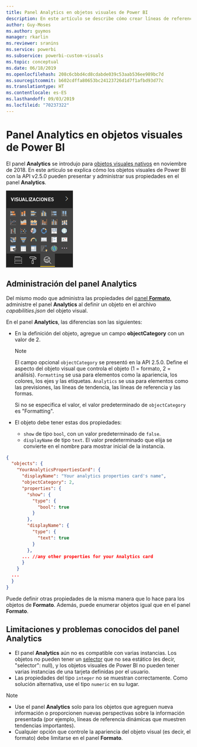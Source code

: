 ```yaml
---
title: Panel Analytics en objetos visuales de Power BI
description: En este artículo se describe cómo crear líneas de referencia dinámicas en objetos visuales de Power BI.
author: Guy-Moses
ms.author: guymos
manager: rkarlin
ms.reviewer: sranins
ms.service: powerbi
ms.subservice: powerbi-custom-visuals
ms.topic: conceptual
ms.date: 06/18/2019
ms.openlocfilehash: 208c6cbbd4cd8cdabde039c53aab536ee989bc7d
ms.sourcegitcommit: b602cdffa80653bc24123726d1d7f1afbd93d77c
ms.translationtype: HT
ms.contentlocale: es-ES
ms.lasthandoff: 09/03/2019
ms.locfileid: "70237322"
---
```

# <a name="the-analytics-pane-in-power-bi-visuals"></a>Panel Analytics en objetos visuales de Power BI

El panel **Analytics** se introdujo para [objetos visuales nativos](https://docs.microsoft.com/power-bi/desktop-analytics-pane) en noviembre de 2018.
En este artículo se explica cómo los objetos visuales de Power BI con la API v2.5.0 pueden presentar y administrar sus propiedades en el panel **Analytics**.

![Panel Analytics](./media/visualization-pane-analytics-tab.png)

## <a name="manage-the-analytics-pane"></a>Administración del panel Analytics

Del mismo modo que administra las propiedades del [panel **Formato**](https://docs.microsoft.com/power-bi/developer/custom-visual-develop-tutorial-format-options), administre el panel **Analytics** al definir un objeto en el archivo *capabilities.json* del objeto visual. 

En el panel **Analytics**, las diferencias son las siguientes:

* En la definición del objeto, agregue un campo **objectCategory** con un valor de 2.

    > [!NOTE]
    > El campo opcional `objectCategory` se presentó en la API 2.5.0. Define el aspecto del objeto visual que controla el objeto (1 = formato, 2 = análisis). `Formatting` se usa para elementos como la apariencia, los colores, los ejes y las etiquetas. `Analytics` se usa para elementos como las previsiones, las líneas de tendencia, las líneas de referencia y las formas.
    >
    > Si no se especifica el valor, el valor predeterminado de `objectCategory` es "Formatting".

* El objeto debe tener estas dos propiedades:
    * `show` de tipo `bool`, con un valor predeterminado de `false`.
    * `displayName` de tipo `text`. El valor predeterminado que elija se convierte en el nombre para mostrar inicial de la instancia.

```json
{
  "objects": {
    "YourAnalyticsPropertiesCard": {
      "displayName": "Your analytics properties card's name",
      "objectCategory": 2,
      "properties": {
        "show": {
          "type": {
            "bool": true
          }
        },
        "displayName": {
          "type": {
            "text": true
          }
        },
      ... //any other properties for your Analytics card
      }
    }
  ...
  }
}
```

Puede definir otras propiedades de la misma manera que lo hace para los objetos de **Formato**. Además, puede enumerar objetos igual que en el panel **Formato**.

## <a name="known-limitations-and-issues-of-the-analytics-pane"></a>Limitaciones y problemas conocidos del panel Analytics

* El panel **Analytics** aún no es compatible con varias instancias. Los objetos no pueden tener un [selector](https://microsoft.github.io/PowerBI-visuals/docs/concepts/objects-and-properties/#selector) que no sea estático (es decir, "selector": null), y los objetos visuales de Power BI no pueden tener varias instancias de una tarjeta definidas por el usuario.
* Las propiedades del tipo `integer` no se muestran correctamente. Como solución alternativa, use el tipo `numeric` en su lugar.

> [!NOTE]
> * Use el panel **Analytics** solo para los objetos que agreguen nueva información o proporcionen nuevas perspectivas sobre la información presentada (por ejemplo, líneas de referencia dinámicas que muestren tendencias importantes).
> * Cualquier opción que controle la apariencia del objeto visual (es decir, el formato) debe limitarse en el panel **Formato**.
